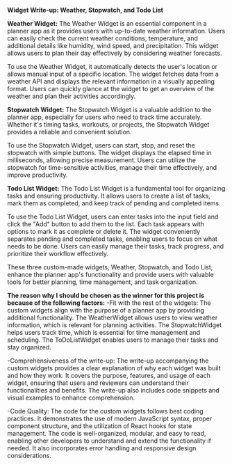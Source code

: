 **Widget Write-up: Weather, Stopwatch, and Todo List**

**Weather Widget:**
The Weather Widget is an essential component in a planner app as it provides users with up-to-date weather information. Users can easily check the current weather conditions, temperature, and additional details like humidity, wind speed, and precipitation. This widget allows users to plan their day effectively by considering weather forecasts.

To use the Weather Widget, it automatically detects the user's location or allows manual input of a specific location. The widget fetches data from a weather API and displays the relevant information in a visually appealing format. Users can quickly glance at the widget to get an overview of the weather and plan their activities accordingly.

**Stopwatch Widget:**
The Stopwatch Widget is a valuable addition to the planner app, especially for users who need to track time accurately. Whether it's timing tasks, workouts, or projects, the Stopwatch Widget provides a reliable and convenient solution.

To use the Stopwatch Widget, users can start, stop, and reset the stopwatch with simple buttons. The widget displays the elapsed time in milliseconds, allowing precise measurement. Users can utilize the stopwatch for time-sensitive activities, manage their time effectively, and improve productivity.

**Todo List Widget:**
The Todo List Widget is a fundamental tool for organizing tasks and ensuring productivity. It allows users to create a list of tasks, mark them as completed, and keep track of pending and completed items.

To use the Todo List Widget, users can enter tasks into the input field and click the "Add" button to add them to the list. Each task appears with options to mark it as complete or delete it. The widget conveniently separates pending and completed tasks, enabling users to focus on what needs to be done. Users can easily manage their tasks, track progress, and prioritize their workflow effectively.

These three custom-made widgets, Weather, Stopwatch, and Todo List, enhance the planner app's functionality and provide users with valuable tools for better planning, time management, and task organization.


**The reason why I should be chosen as the winner for this project is because of the following factors:**
-Fit with the rest of the widgets: The custom widgets align with the purpose of a planner app by providing additional functionality. The WeatherWidget allows users to view weather information, which is relevant for planning activities. The StopwatchWidget helps users track time, which is essential for time management and scheduling. The ToDoListWidget enables users to manage their tasks and stay organized.

-Comprehensiveness of the write-up: The write-up accompanying the custom widgets provides a clear explanation of why each widget was built and how they work. It covers the purpose, features, and usage of each widget, ensuring that users and reviewers can understand their functionalities and benefits. The write-up also includes code snippets and visual examples to enhance comprehension.

-Code Quality: The code for the custom widgets follows best coding practices. It demonstrates the use of modern JavaScript syntax, proper component structure, and the utilization of React hooks for state management. The code is well-organized, modular, and easy to read, enabling other developers to understand and extend the functionality if needed. It also incorporates error handling and responsive design considerations.
